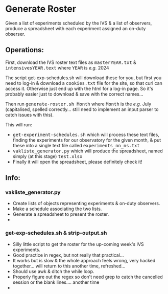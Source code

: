 <h1>Generate Roster</h1>

<p> Given a list of experiments scheduled by the IVS & a list of observers, produce a spreadsheet with each experiment assigned an on-duty obserser.</p>

<h2>Operations:</h2>

<p>First, download the IVS roster text files as <samp>masterYEAR.txt</samp> & <samp>intensivesYEAR.text</samp> where <samp>YEAR</samp> is <i>e.g.</i> 2024 </p>
<p>The script get-exp-schedules.sh will download these for you, but first you need to log-in & download a <samp>cookies.txt</samp> file for the site, so that curl can access it. Otherwise just end up with the html for a log-in page. So it's probably easier just to download & save with the correct names...</p>
<p>Then run <samp>generate-roster.sh Month</samp> where <samp>Month</samp> is the <i>e.g.</i>  July (capitalised, spelled correctly... still need to implement an input parser to catch issues with this).</p>
<p>This will run:</p>
<ul>
  <li><samp>get-experiment-schedules.sh</samp> which will process these text files, finding the experiments for our observatory for the given month, & put these into a single text file called <samp>experiments_nn_ns.txt</samp></li>
  <li><samp>vakliste_generator.py</samp> which will produce the spreadsheet, named simply (at this stage) <samp> test.xlsx </samp></li>
  <li>Finally it will open the spreadsheet, please definitely check it!</li>
</ul>

<h2>Info:</h2>

<h3>vakliste_generator.py</h3>

<ul>
  <li>Create lists of objects representing experiments & on-duty observers.</li>
  <li>Make a schedule associating the two lists.</li>
  <li>Generate a spreadsheet to present the roster.</li>
  <li></li>
</ul>

<h3>get-exp-schedules.sh & strip-output.sh</h3>

<ul>
  <li>Silly little script to get the roster for the up-coming week's IVS experiments.</li>
  <li>Good practice in regex, but not really that practical...</li>
  <li>It works but is slow & the whole approach feels wrong, very hacked together... will return to this another time, refreshed...</li>
  <li>Should use awk & ditch the while loop.</li>
  <li>Properly figure out the regex so don't need grep to catch the cancelled session or the blank lines.... another time </li>
  <li></li>
</ul>
